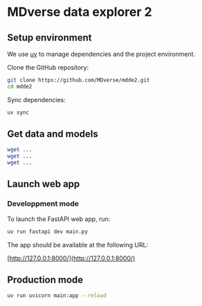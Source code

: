 # MDverse data explorer 2

## Setup environment

We use [uv](https://docs.astral.sh/uv/getting-started/installation/)
to manage dependencies and the project environment.

Clone the GitHub repository:

```sh
git clone https://github.com/MDverse/mdde2.git
cd mdde2
```

Sync dependencies:

```sh
uv sync
```

## Get data and models

```bash
wget ...
wget ...
wget ...
```


## Launch web app

### Developpment mode

To launch the FastAPI web app, run:

```bash
uv run fastapi dev main.py
```

The app should be available at the following URL:

[http://127.0.0.1:8000/](http://127.0.0.1:8000/)


## Production mode

```bash
uv run uvicorn main:app --reload
```
